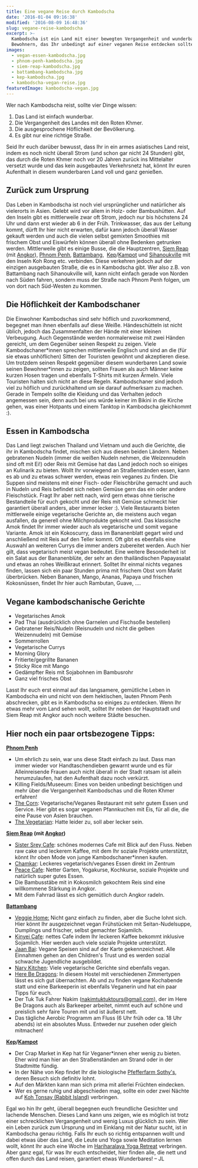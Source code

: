 ```yaml
---
title: Eine vegane Reise durch Kambodscha
date: '2016-01-04 09:16:38'
modified: '2016-08-09 16:48:36'
slug: vegane-reise-kambodscha
excerpt: >-
  Kambodscha ist ein Land mit einer bewegten Vergangenheit und wunderbaren
  Bewohnern, das Ihr unbedingt auf einer veganen Reise entdecken solltet.
images:
  - vegan-essen-kambodscha.jpg
  - phnom-penh-kambodscha.jpg
  - siem-reap-kambodscha.jpg
  - battambang-kambodscha.jpg
  - kep-kambodscha.jpg
  - kambodscha-vegan-reise.jpg
featuredImage: kambodscha-vegan.jpg
---
```


Wer nach Kambodscha reist, sollte vier Dinge wissen:

1.  Das Land ist einfach wunderbar.
2.  Die Vergangenheit des Landes mit den Roten Khmer.
3.  Die ausgesprochene Höflichkeit der Bevölkerung.
4.  Es gibt nur eine richtige Straße.

Seid Ihr euch darüber bewusst, dass Ihr in ein armes asiatisches Land reist, indem es noch nicht überall Strom (und schon gar nicht 24 Stunden) gibt, das durch die Roten Khmer noch vor 20 Jahren zurück ins Mittelalter versetzt wurde und das kein ausgebautes Verkehrsnetz hat, könnt Ihr euren Aufenthalt in diesem wunderbaren Land voll und ganz genießen.

## Zurück zum Ursprung

Das Leben in Kambodscha ist noch viel ursprünglicher und natürlicher als vielerorts in Asien. Gelebt wird vor allem in Holz- oder Bambushütten. Auf den Inseln gibt es mittlerweile zwar oft Strom, jedoch nur bis höchstens 24 Uhr und dann erst wieder ab 6 in der Früh. Trinkwasser, das aus der Leitung kommt, dürft Ihr hier nicht erwarten, dafür kann jedoch überall Wasser gekauft werden und auch die vielen selbst gemixten Smoothies mit frischem Obst und Eiswürfeln können überall ohne Bedenken getrunken werden. Mittlerweile gibt es einige Busse, die die Hauptzentren, [Siem Reap](http://wikitravel.org/de/Siem_Reap) (mit [Angkor](http://whc.unesco.org/pg.cfm?cid=31&id_site=668)), [Phnom Penh](http://wikitravel.org/de/Phnom_Penh), [Battambang](http://wikitravel.org/de/Battambang),  [Kep](http://wikitravel.org/de/Kep)/[Kampot](http://wikitravel.org/de/Kampot) und [Sihanoukville](http://wikitravel.org/de/Sihanoukville) mit den Inseln Koh Rong etc. verbinden. Diese verkehren jedoch auf der einzigen ausgebauten Straße, die es in Kambodscha gibt. Wer also z.B. von Battambang nach Sihanoukville will, kann nicht einfach gerade von Norden nach Süden fahren, sondern muss der Straße nach Phnom Penh folgen, um von dort nach Süd-Westen zu kommen.

## Die Höflichkeit der Kambodschaner

Die Einwohner Kambodschas sind sehr höflich und zuvorkommend, begegnet man ihnen ebenfalls auf diese Weiße. Händeschütteln ist nicht üblich, jedoch das Zusammenfalten der Hände mit einer kleinen Verbeugung. Auch Gegenstände werden normalerweise mit zwei Händen gereicht, um dem Gegenüber seinen Respekt zu zeigen. Viele Kambodschaner\*innen sprechen mittlerweile Englisch und sind an die (für sie etwas unhöflichen) Sitten der Touristen gewöhnt und akzeptieren diese. Um trotzdem seinen Respekt gegenüber diesem wunderbaren Land sowie seinen Bewohner\*innen zu zeigen, sollten Frauen als auch Männer keine kurzen Hosen tragen und ebenfalls T-Shirts mit kurzen Ärmeln. Viele Touristen halten sich nicht an diese Regeln. Kambodschaner sind jedoch viel zu höflich und zurückhaltend um sie darauf aufmerksam zu machen. Gerade in Tempeln sollte die Kleidung und das Verhalten jedoch angemessen sein, denn auch bei uns würde keiner im Bikini in die Kirche gehen, was einer Hotpants und einem Tanktop in Kambodscha gleichkommt :).

## Essen in Kambodscha

<!-- Image removed (no copyright): vegan-essen-kambodscha-640x304.jpg --> Das Land liegt zwischen Thailand und Vietnam und auch die Gerichte, die ihr in Kambodscha findet, mischen sich aus diesen beiden Ländern. Neben gebratenen Nudeln (immer die weißen Nudeln nehmen, die Weizennudeln sind oft mit Ei!) oder Reis mit Gemüse hat das Land jedoch noch so einiges an Kulinarik zu bieten. Wollt Ihr vorwiegend an Straßenständen essen, kann es ab und zu etwas schwer werden, etwas rein veganes zu finden. Die Suppen sind meistens mit einer Fisch- oder Fleischbrühe gemacht und auch in Nudeln und Reis befindet sich neben Gemüse gern das ein oder andere Fleischstück. Fragt Ihr aber nett nach, wird gern etwas ohne tierische Bestandteile für euch gekocht und der Reis mit Gemüse schmeckt hier garantiert überall anders, aber immer lecker :). Viele Restaurants bieten mittlerweile einige vegetarische Gerichte an, die meistens auch vegan ausfallen, da generell ohne Milchprodukte gekocht wird. Das klassische Amok findet Ihr immer wieder auch als vegetarische und somit vegane Variante. Amok ist ein Kokoscurry, dass im Bananenblatt gegart wird und anschließend mit Reis auf den Teller kommt. Oft gibt es ebenfalls eine Auswahl an weiteren Currys die immer anders zubereitet werden. Auch hier gilt, dass vegetarisch meist vegan bedeutet. Eine weitere Besonderheit ist ein Salat aus der Bananenblüte, der sehr an den thailändischen Papayasalat und etwas an rohes Weißkraut erinnert. Solltet Ihr einmal nichts veganes finden, lassen sich ein paar Stunden prima mit frischem Obst vom Markt überbrücken. Neben Bananen, Mango, Ananas, Papaya und frischen Kokosnüssen, findet Ihr hier auch Rambutan, Guave, ….

## Vegane kambodschanische Gerichte

*   Vegetarisches Amok
*   Pad Thai (ausdrücklich ohne Garnelen und Fischsoße bestellen)
*   Gebratener Reis/Nudeln (Reisnudeln und nicht die gelben Weizennudeln) mit Gemüse
*   Sommerrollen
*   Vegetarische Currys
*   Morning Glory
*   Fritierte/gegrillte Bananen
*   Sticky Rice mit Mango
*   Gedämpfter Reis mit Sojabohnen im Bambusrohr
*   Ganz viel frisches Obst

Lasst Ihr euch erst einmal auf das langsamere, gemütliche Leben in Kambodscha ein und nicht von dem hektischen, lauten Phnom Penh abschrecken, gibt es in Kambodscha so einiges zu entdecken. Wenn Ihr etwas mehr vom Land sehen wollt, solltet Ihr neben der Hauptstadt und Siem Reap mit Angkor auch noch weitere Städte besuchen.

## Hier noch ein paar ortsbezogene Tipps:

**[Phnom Penh](http://wikitravel.org/de/Phnom_Penh)** <!-- Image removed (no copyright): phnom-penh-kambodscha-640x289.jpg -->

*   Um ehrlich zu sein, war uns diese Stadt einfach zu laut. Dass man immer wieder vor Handtaschendieben gewarnt wurde und es für Alleinreisende Frauen auch nicht überall in der Stadt ratsam ist allein herumzulaufen, hat den Aufenthalt dazu noch verkürzt.
*   Killing Fields/Museeum: Eines von beiden unbedingt besichtigen und mehr über die Vergangenheit Kambodschas und die Roten Khmer erfahren!
*   [The Corn](http://thecornphnompenh.com/): Vegetarische/Veganes Restaurant mit sehr gutem Essen und Service. Hier gibt es sogar veganen Pfannkuchen mit Eis, für all die, die eine Pause von Asien brauchen.
*   [The Vegetarian](https://www.tripadvisor.de/Restaurant_Review-g293940-d1902138-Reviews-The_Vegetarian-Phnom_Penh.html): Hatte leider zu, soll aber lecker sein.

**[Siem Reap](http://wikitravel.org/de/Siem_Reap) (mit [Angkor](http://whc.unesco.org/pg.cfm?cid=31&id_site=668))** <!-- Image removed (no copyright): siem-reap-kambodscha-640x319.jpg -->

*   [Sister Srey Cafe](https://www.facebook.com/sistersreycafe): schönes modernes Cafe mit Blick auf den Fluss. Neben raw cake und leckerem Kaffee, mit dem Ihr soziale Projekte unterstützt, könnt Ihr oben Mode von junge Kambodschaner\*innen kaufen.
*   [Chamkar](https://www.facebook.com/Chamkar-House-Vegetarian-Restaurant-Siem-Reap-670598109621954): Leckeres vegetarisch/veganes Essen direkt im Zentrum
*   [Peace Cafe](http://peacecafeangkor.org/): Netter Garten, Yogakurse, Kochkurse, soziale Projekte und natürlich super gutes Essen.
*   Die Bambusstäbe mit in Kokosmilch gekochtem Reis sind eine willkommene Stärkung in Angkor.
*   Mit dem Fahrrad lässt es sich gemütlich durch Angkor radeln.

**[Battambang](http://wikitravel.org/de/Battambang)** <!-- Image removed (no copyright): battambang-kambodscha-640x304.jpg -->

*   [Veggie Home:](http://www.lonelyplanet.com/cambodia/northwestern-cambodia/battambang/restaurants/vegetarian-vegan/vegetarian-foods-restaurant) Nicht ganz einfach zu finden, aber die Suche lohnt sich. Hier könnt Ihr ausgezeichnet vegan Frühstücken mit Seitan-Nudelsuppe, Dumplings und frischer, selbst gemachter Sojamilch.
*   [Kinyei Cafe](http://www.kinyei.org/#_=_): nettes Cafe indem Ihr leckeren Kaffee bekommt inklusive Sojamilch. Hier werden auch viele soziale Projekte unterstützt.
*   [Jaan Bai](https://www.cambodianchildrenstrust.org/projects/social-enterprise/jaan-bai/): Vegane Speisen sind auf der Karte gekennzeichnet. Alle Einnahmen gehen an den Children's Trust und es werden sozial schwache Jugendliche ausgebildet.
*   [Nary Kitchen](http://narykitchen.com/restaurant_battambang.php): Viele vegetarische Gerichte sind ebenfalls vegan.
*   [Here Be Dragons](http://herebedragonsbattambang.com/): In diesem Hostel mit verschiedenen Zimmertypen lässt es sich gut übernachten. Ab und zu finden vegane Kochabende statt und eine Barkeeperin ist ebenfalls Veganerin und hat ein paar Tipps für euch.
*   Der Tuk Tuk Fahrer Nakim (nakimtuktuktours@gmail.com), der im Here Be Dragons auch als Barkeeper arbeitet, nimmt euch auf schöne und preislich sehr faire Touren mit und ist äußerst nett.
*   Das tägliche Aerobic Programm am Fluss (6 Uhr früh oder ca. 18 Uhr abends) ist ein absolutes Muss. Entweder nur zusehen oder gleich mitmachen!

**[Kep](http://wikitravel.org/de/Kep)/[Kampot](http://wikitravel.org/de/Kampot)** <!-- Image removed (no copyright): kep-kambodscha-640x283.jpg -->

*   Der Crap Market in Kep hat für Veganer\*innen eher wenig zu bieten. Eher wird man hier an den Straßenständen am Strand oder in der Stadtmitte fündig.
*   In der Nähe von Kep findet Ihr die biologische [Pfefferfarm Sothy's](http://mykampotpepper.asia/), deren Besuch sich definitiv lohnt.
*   Auf den Märkten kann man sich prima mit allerlei Früchten eindecken.
*   Wer es gerne ruhig und abgeschieden mag, sollte ein oder zwei Nächte auf [Koh Tonsay (Rabbit Island)](http://www.kambodscha-reise.info/rabbit-island/) verbringen.

Egal wo hin Ihr geht, überall begegnen euch freundliche Gesichter und lachende Menschen. Dieses Land kann uns zeigen, wie es möglich ist trotz einer schrecklichen Vergangenheit und wenig Luxus glücklich zu sein. Wer ein Leben zurück zum Ursprung und im Einklang mit der Natur sucht, ist in Kambodscha genau richtig. Falls Ihr euch so richtig entspannen wollt und dabei etwas über das Land, die Leute und Yoga sowie Meditation lernen wollt, könnt Ihr auch eine Woche im [Hariharalaya Yoga Retreat](https://www.veganblatt.com/gewinnspiel-yoga-retreat-kambodscha) verbringen. Aber ganz egal, für was Ihr euch entscheidet, hier finden alle, die nett und offen durch das Land reisen, garantiert etwas Wunderbares! – JL <!-- Image removed (no copyright): kambodscha-vegan-reise-640x400.jpg -->

